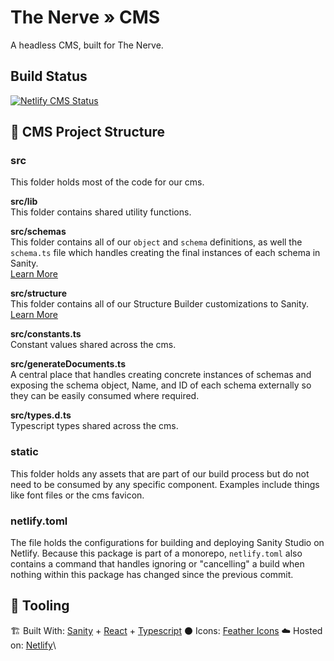 # The Nerve » CMS
A headless CMS, built for The Nerve.

## Build Status
[![Netlify CMS Status](https://api.netlify.com/api/v1/badges/95e88058-e42e-4c21-b501-29d7104f4b88/deploy-status)](https://app.netlify.com/sites/nerve-cms/deploys)

## 📁 CMS Project Structure

### src
This folder holds most of the code for our cms.

**src/lib**\
This folder contains shared utility functions.

**src/schemas**\
This folder contains all of our `object` and `schema` definitions, as well the `schema.ts` file which handles creating the final instances of each schema in Sanity.\
[Learn More](https://www.sanity.io/docs/schema-types)

**src/structure**\
This folder contains all of our Structure Builder customizations to Sanity.\
[Learn More](https://www.sanity.io/docs/structure-builder-reference)

**src/constants.ts**\
Constant values shared across the cms.

**src/generateDocuments.ts**\
A central place that handles creating concrete instances of schemas and exposing the schema object, Name, and ID of each schema externally so they can be easily consumed where required.

**src/types.d.ts**\
Typescript types shared across the cms.

### static
This folder holds any assets that are part of our build process but do not need to be consumed by any specific component. Examples include things like font files or the cms favicon.

### netlify.toml
The file holds the configurations for building and deploying Sanity Studio on Netlify. Because this package is part of a monorepo, `netlify.toml` also contains a command that handles ignoring or "cancelling" a build when nothing within this package has changed since the previous commit.

## 🧰 Tooling
🏗️ Built With: [Sanity](https://sanity.io/) + [React](https://reactjs.org/) + [Typescript](https://www.typescriptlang.org/)
⚫ Icons: [Feather Icons](https://feathericons.com/)
☁️ Hosted on: [Netlify](https://www.netlify.com//)\